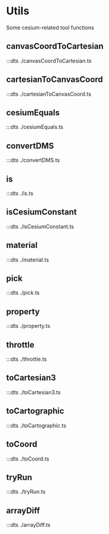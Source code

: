 # Utils

Some cesium-related tool functions

## canvasCoordToCartesian

:::dts ./canvasCoordToCartesian.ts

## cartesianToCanvasCoord

:::dts ./cartesianToCanvasCoord.ts

## cesiumEquals

:::dts ./cesiumEquals.ts

## convertDMS

:::dts ./convertDMS.ts

## is

:::dts ./is.ts

## isCesiumConstant

:::dts ./isCesiumConstant.ts

## material

:::dts ./material.ts

## pick

:::dts ./pick.ts

## property

:::dts ./property.ts

## throttle

:::dts ./throttle.ts

## toCartesian3

:::dts ./toCartesian3.ts

## toCartographic

:::dts ./toCartographic.ts

## toCoord

:::dts ./toCoord.ts

## tryRun

:::dts ./tryRun.ts

## arrayDiff

:::dts ./arrayDiff.ts
